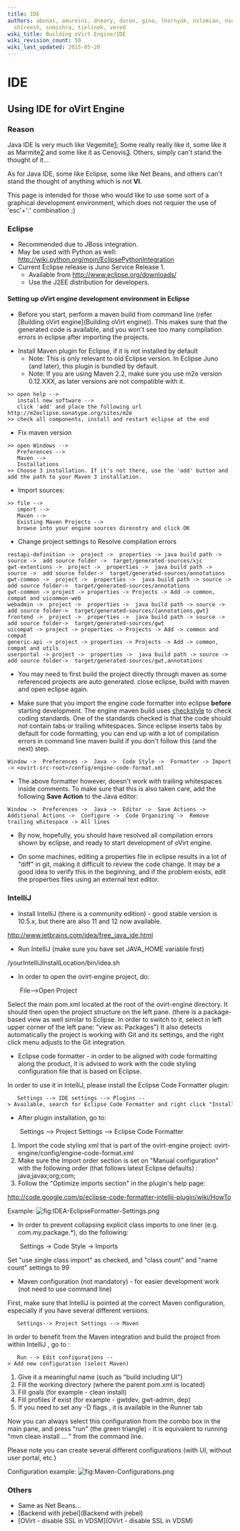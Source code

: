 ```yaml
---
title: IDE
authors: abonas, amureini, dneary, doron, gina, lhornyak, nslomian, nsoffer, roy,
  shireesh, snmishra, tjelinek, vered
wiki_title: Building oVirt Engine/IDE
wiki_revision_count: 50
wiki_last_updated: 2015-05-20
---
```


# IDE

## Using IDE for oVirt Engine

### Reason

Java IDE Is very much like Vegemite[1](http://en.wikipedia.org/wiki/Vegemite);
Some really really like it, some like it as Marmite[2](http://en.wikipedia.org/wiki/Marmite) and some like it as Cenovis[3](http://en.wikipedia.org/wiki/Cenovis).
Others, simply can't stand the thought of it...

As for Java IDE, some like Eclipse, some like Net Beans,
and others can't stand the thought of anything which is not **VI**.

This page is intended for those who would like to use some sort of
a graphical development environment, which does not requier the use
of 'esc'+':' combination ;)

### Eclipse

*   Recommended due to JBoss integration.
*   May be used with Python as well: <http://wiki.python.org/moin/EclipsePythonIntegration>
*   Current Eclipse release is Juno Service Release 1.
    -   Available from <http://www.eclipse.org/downloads/>
    -   Use the J2EE distribution for developers.

#### Setting up oVirt engine development environment in Eclipse

*   Before you start, perform a maven build from command line (refer [Building oVirt engine](Building oVirt engine)). This makes sure that the generated code is available, and you won't see too many compilation errors in eclipse after importing the projects.

<!-- -->

*   Install Maven plugin for Eclipse, if it is not installed by default
    -   Note: This is only relevant to old Eclipse version. In Eclipse Juno (and later), this plugin is bundled by default.
    -   Note: If you are using Maven 2.2, make sure you use m2e version 0.12.XXX, as later versions are not compatible with it.

<!-- -->

    >> open help --> 
       install new software --> 
       click 'add' and place the following url http://m2eclipse.sonatype.org/sites/m2e 
    >> check all components, install and restart eclipse at the end

*   Fix maven version

<!-- -->

    >> open Windows --> 
       Preferences --> 
       Maven --> 
       Installations
    >> Choose 3 installation. If it's not there, use the 'add' button and add the path to your Maven 3 installation.

*   Import sources:

<!-- -->

    >> file --> 
       import --> 
       Maven --> 
       Existing Maven Projects --> 
       browse into your engine sources direcotry and click OK

*   Change project settings to Resolve compilation errors

<!-- -->

    restapi-definition ->  project ->  properties -> java build path ->  source ->  add source folder ->  target/generated-sources/xjc
    gwt-extentions ->  project ->  properties ->  java build path -> source ->  add source folder->  target/generated-sources/annotations
    gwt-common ->  project ->  properties ->  java build path -> source ->  add source folder->  target/generated-sources/annotations
    gwt-common -> project -> properties -> Projects -> Add -> common, compat and uicommon-web
    webadmin ->  project ->  properties ->  java build path -> source ->  add source folder->  target/generated-sources/{annotations,gwt}
    frontend ->  project ->  properties ->  java build path -> source ->  add source folder->  target/generated-sources/gwt
    uicompat -> project -> properties -> Projects -> Add -> common and compat
    generic-api -> project -> properties -> Projects -> Add -> common, compat and utils
    userportal -> project ->  properties ->  java build path -> source ->  add source folder->  target/generated-sources/gwt,annotations

*   You may need to first build the project directly through maven as some referenced projects are auto generated. close eclipse, build with maven and open eclipse again.

<!-- -->

*   Make sure that you import the engine code formatter into eclipse **before** starting development. The engine maven build uses [checkstyle](http://checkstyle.sourceforge.net) to check coding standards. One of the standards checked is that the code should not contain tabs or trailing whitespaces. Since eclipse inserts tabs by default for code formatting, you can end up with a lot of compilation errors in command line maven build if you don't follow this (and the next) step.

<!-- -->

    Window ->  Preferences ->  Java ->  Code Style ->  Formatter -> Import -> <ovirt-src-root>/config/engine-code-format.xml

*   The above formatter however, doesn't work with trailing whitespaces inside comments. To make sure that this is also taken care, add the following **Save Action** to the Java editor:

<!-- -->

    Window ->  Preferences ->  Java ->  Editor ->  Save Actions -> Additional Actions ->  Configure ->  Code Organizing ->  Remove trailing whitespace -> All lines 

*   By now, hopefully, you should have resolved all compilation errors shown by eclipse, and ready to start development of oVirt engine.

<!-- -->

*   On some machines, editing a properties file in eclipse results in a lot of "diff" in git, making it difficult to review the code change. It may be a good idea to verify this in the beginning, and if the problem exists, edit the properties files using an external text editor.

### IntelliJ

*   Install IntelliJ (there is a community edition) - good stable version is 10.5.x, but there are also 11 and 12 now available.

<http://www.jetbrains.com/idea/free_java_ide.html>

*   Run IntelliJ (make sure you have set JAVA_HOME variable first)

/yourIntelliJInstallLocation/bin/idea.sh

*   In order to open the ovirt-engine project, do:

       File-->Open Project

Select the main pom.xml located at the root of the ovirt-engine directory. It should then open the project structure on the left pane. (there is a package-based view as well similar to Eclipse. In order to switch to it, select in left upper corner of the left pane: "view as: Packages") It also detects automatically the project is working with Git and its settings, and the right click menu adjusts to the Git integration.

*   Eclipse code formatter - in order to be aligned with code formatting along the product, it is advised to work with the code styling configuration file that is based on Eclipse.

In order to use it in IntelliJ, please install the Eclipse Code Formatter plugin:

       Settings --> IDE settings --> Plugins --> Available, search for Eclipse Code Formatter and right click "Install".

*   After plugin installation, go to:

       Settings --> Project Settings --> Eclipse Code Formatter

1.  Import the code styling xml that is part of the ovirt-engine project: ovirt-engine/config/engine-code-format.xml
2.  Make sure the Import order section is set on "Manual configuration" with the following order (that follows latest Eclipse defaults) : java;javax;org;com;
3.  Follow the "Optimize imports section" in the plugin's help page:

<http://code.google.com/p/eclipse-code-formatter-intellij-plugin/wiki/HowTo>

Example: ![](IDEA-EclipseFormatter-Settings.png "fig:IDEA-EclipseFormatter-Settings.png")

*   In order to prevent collapsing explicit class imports to one liner (e.g. com.my.package.\*), do the following:

       Settings -> Code Style -> Imports

Set "use single class import" as checked, and "class count" and "name count" settings to 99

*   Maven configuration (not mandatory) - for easier development work (not need to use command line)

First, make sure that IntelliJ is pointed at the correct Maven configuration, especially if you have several different versions.

       Settings--> Project Settings --> Maven

In order to benefit from the Maven integration and build the project from within IntelliJ , go to :

       Run --> Edit configurations --> Add new configuration (select Maven)

1.  Give it a meaningful name (such as "build including UI")
2.  Fill the working directory (where the parent pom.xml is located)
3.  Fill goals (for example - clean install)
4.  Fill profiles if exist (for example - gwtdev, gwt-admin, dep)
5.  If you need to set any -D flags , it is available in the Runner tab

Now you can always select this configuration from the combo box in the main pane, and press "run" (the green triangle) - it is equivalent to running "mvn clean install ... " from the command line.

Please note you can create several different configurations (with UI, without user portal, etc.)

Configuration example: ![](Maven-Configurations.png "fig:Maven-Configurations.png")

### Others

*   Same as Net Beans...
*   [Backend with jrebel](Backend with jrebel)
*   [OVirt - disable SSL in VDSM](OVirt - disable SSL in VDSM)
